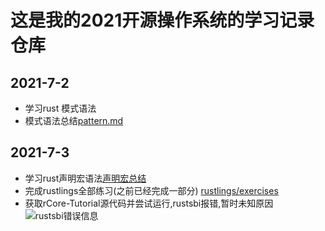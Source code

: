 # 这是我的2021开源操作系统的学习记录仓库

## 2021-7-2 
- 学习rust 模式语法
- 模式语法总结[pattern.md](https://codechina.csdn.net/DPYOG/rcorelearn/rust-lang/pattern.md)

## 2021-7-3
- 学习rust声明宏语法[声明宏总结](https://codechina.csdn.net/DPYOG/rcorelearn/rust-lang/macro.md)
- 完成rustlings全部练习(之前已经完成一部分) [rustlings/exercises](https://codechina.csdn.net/DPYOG/rcorelearn/rust-lang/exercises)
- 获取rCore-Tutorial源代码并尝试运行,rustsbi报错,暂时未知原因
![rustsbi错误信息](https://codechina.csdn.net/DPYOG/rcorelearn/res/rustsbierror.png)
